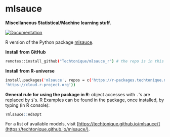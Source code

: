 # mlsauce 

**Miscellaneous Statistical/Machine learning stuff.**

[![Documentation](https://img.shields.io/badge/documentation-is_here-green)](https://techtonique.github.io/mlsauce_r/)

R version of the Python package [mlsauce](https://github.com/Techtonique/mlsauce).

**Install from GitHub**

```bash
remotes::install_github("Techtonique/mlsauce_r") # the repo is in this organization
```

**Install from R-universe**

```bash
install.packages('mlsauce', repos = c('https://r-packages.techtonique.net',
'https://cloud.r-project.org'))
```

__General rule for using the package in R__:  object accesses with `.`'s are replaced by `$`'s. R Examples can be found in the package, once installed, by typing (in R console):

```R
?mlsauce::AdaOpt
```

For a list of available models, visit [https://techtonique.github.io/mlsauce/](https://techtonique.github.io/mlsauce/).

